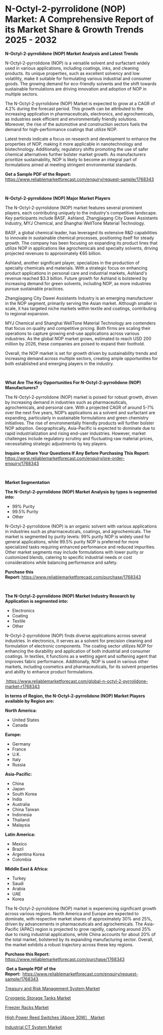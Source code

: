<p><h1>N-Octyl-2-pyrrolidone (NOP) Market: A Comprehensive Report of its Market Share & Growth Trends 2025 - 2032</h1></p><p><strong>N-Octyl-2-pyrrolidone (NOP) Market Analysis and Latest Trends</strong></p>
<p><p>N-Octyl-2-pyrrolidone (NOP) is a versatile solvent and surfactant widely used in various applications, including coatings, inks, and cleaning products. Its unique properties, such as excellent solvency and low volatility, make it suitable for formulating various industrial and consumer goods. The growing demand for eco-friendly solvents and the shift towards sustainable formulations are driving innovation and adoption of NOP in multiple sectors.</p><p>The N-Octyl-2-pyrrolidone (NOP) Market is expected to grow at a CAGR of 4.2% during the forecast period. This growth can be attributed to the increasing application in pharmaceuticals, electronics, and agrochemicals, as industries seek efficient and environmentally friendly solutions. Moreover, the rise of the automotive and construction sectors fuels the demand for high-performance coatings that utilize NOP.</p><p>Latest trends indicate a focus on research and development to enhance the properties of NOP, making it more applicable in nanotechnology and biotechnology. Additionally, regulatory shifts promoting the use of safer chemical alternatives further bolster market growth. As manufacturers prioritize sustainability, NOP is likely to become an integral part of formulations aimed at meeting stringent environmental standards.</p></p>
<p><strong>Get a Sample PDF of the Report:&nbsp;</strong> <a href="https://www.reliablemarketforecast.com/enquiry/request-sample/1768343?utm_campaign=2516&utm_medium=2&utm_source=Github&utm_content=ia&utm_term=25032025&utm_id=n-octyl-2-pyrrolidone-nop">https://www.reliablemarketforecast.com/enquiry/request-sample/1768343</a></p>
<p>&nbsp;</p>
<p><strong>N-Octyl-2-pyrrolidone (NOP) Major Market Players</strong></p>
<p><p>The N-Octyl-2-pyrrolidone (NOP) market features several prominent players, each contributing uniquely to the industry's competitive landscape. Key participants include BASF, Ashland, Zhangjiagang City Dawei Assistants Industry, MYJ Chemical, and Shanghai WellTone Material Technology.</p><p>BASF, a global chemical leader, has leveraged its extensive R&D capabilities to innovate in sustainable chemical processes, positioning itself for steady growth. The company has been focusing on expanding its product lines that utilize NOP in applications like agrochemicals and specialty solvents, driving projected revenues to approximately €65 billion.</p><p>Ashland, another significant player, specializes in the production of specialty chemicals and materials. With a strategic focus on enhancing product applications in personal care and industrial markets, Ashland's revenue reached $3.3 billion. Future growth for Ashland is bolstered by increasing demand for green solvents, including NOP, as more industries pursue sustainable practices.</p><p>Zhangjiagang City Dawei Assistants Industry is an emerging manufacturer in the NOP segment, primarily serving the Asian market. Although smaller in scale, it has targeted niche markets within textile and coatings, contributing to regional expansion.</p><p>MYJ Chemical and Shanghai WellTone Material Technology are contenders that focus on quality and competitive pricing. Both firms are scaling their operations to capture growing end-use applications across various industries. As the global NOP market grows, estimated to reach USD 200 million by 2026, these companies are poised to expand their foothold.</p><p>Overall, the NOP market is set for growth driven by sustainability trends and increasing demand across multiple sectors, creating ample opportunities for both established and emerging players in the industry.</p></p>
<p>&nbsp;</p>
<p><strong>What Are The Key Opportunities For N-Octyl-2-pyrrolidone (NOP) Manufacturers?</strong></p>
<p><p>The N-Octyl-2-pyrrolidone (NOP) market is poised for robust growth, driven by increasing demand in industries such as pharmaceuticals, agrochemicals, and personal care. With a projected CAGR of around 5-7% over the next five years, NOP’s applications as a solvent and surfactant are expanding, particularly in sustainable formulations and green chemistry initiatives. The rise of environmentally friendly products will further bolster NOP adoption. Geographically, Asia-Pacific is expected to dominate due to rapid industrialization and rising end-user industries. However, market challenges include regulatory scrutiny and fluctuating raw material prices, necessitating strategic adjustments by key players.</p></p>
<p><strong>Inquire or Share Your Questions If Any Before Purchasing This Report:</strong> <a href="https://www.reliablemarketforecast.com/enquiry/pre-order-enquiry/1768343?utm_campaign=2516&utm_medium=2&utm_source=Github&utm_content=ia&utm_term=25032025&utm_id=n-octyl-2-pyrrolidone-nop">https://www.reliablemarketforecast.com/enquiry/pre-order-enquiry/1768343</a></p>
<p>&nbsp;</p>
<p><strong>Market Segmentation</strong></p>
<p><strong>The N-Octyl-2-pyrrolidone (NOP) Market Analysis by types is segmented into:</strong></p>
<p><ul><li>99% Purity</li><li>99.5% Purity</li><li>Other</li></ul></p>
<p><p>N-Octyl-2-pyrrolidone (NOP) is an organic solvent with various applications in industries such as pharmaceuticals, coatings, and agrochemicals. The market is segmented by purity levels: 99% purity NOP is widely used for general applications, while 99.5% purity NOP is preferred for more specialized tasks requiring enhanced performance and reduced impurities. Other market segments may include formulations with lower purity or customized blends, catering to specific industrial needs or cost considerations while balancing performance and safety.</p></p>
<p><strong>Purchase this Report:&nbsp;</strong><a href="https://www.reliablemarketforecast.com/purchase/1768343?utm_campaign=2516&utm_medium=2&utm_source=Github&utm_content=ia&utm_term=25032025&utm_id=n-octyl-2-pyrrolidone-nop">https://www.reliablemarketforecast.com/purchase/1768343</a></p>
<p>&nbsp;</p>
<p><strong>The N-Octyl-2-pyrrolidone (NOP) Market Industry Research by Application is segmented into:</strong></p>
<p><ul><li>Electronics</li><li>Coating</li><li>Textile</li><li>Other</li></ul></p>
<p><p>N-Octyl-2-pyrrolidone (NOP) finds diverse applications across several industries. In electronics, it serves as a solvent for precision cleaning and formulation of electronic components. The coating sector utilizes NOP for enhancing the durability and application of both industrial and consumer coatings. In textiles, it functions as a wetting agent and softening agent that improves fabric performance. Additionally, NOP is used in various other markets, including cosmetics and pharmaceuticals, for its solvent properties and ability to enhance product formulations.</p></p>
<p><a href="https://www.reliablemarketforecast.com/global-n-octyl-2-pyrrolidone-market-r1768343?utm_campaign=2516&utm_medium=2&utm_source=Github&utm_content=ia&utm_term=25032025&utm_id=n-octyl-2-pyrrolidone-nop">&nbsp;https://www.reliablemarketforecast.com/global-n-octyl-2-pyrrolidone-market-r1768343</a></p>
<p><strong>In terms of Region, the N-Octyl-2-pyrrolidone (NOP) Market Players available by Region are:</strong></p>
<p>
    <p> <strong> North America: </strong>
        <ul>
            <li>United States</li>
            <li>Canada</li>
        </ul>
        </p> 
    <p> <strong> Europe: </strong>
        <ul>
            <li>Germany</li>
            <li>France</li>
            <li>U.K.</li>
            <li>Italy</li>
            <li>Russia</li>
        </ul>
        </p> 
    <p> <strong> Asia-Pacific: </strong>
        <ul>
            <li>China</li>
            <li>Japan</li>
            <li>South Korea</li>
            <li>India</li>
            <li>Australia</li>
            <li>China Taiwan</li>
            <li>Indonesia</li>
            <li>Thailand</li>
            <li>Malaysia</li>
        </ul>
        </p> 
    <p> <strong> Latin America: </strong>
        <ul>
            <li>Mexico</li>
            <li>Brazil</li>
            <li>Argentina Korea</li>
            <li>Colombia</li>
        </ul>
        </p> 
    <p> <strong> Middle East & Africa: </strong>
        <ul>
            <li>Turkey</li>
            <li>Saudi</li>
            <li>Arabia</li>
            <li>UAE</li>
            <li>Korea</li>
        </ul>
    </p>
    </p>
<p><p>The N-Octyl-2-pyrrolidone (NOP) market is experiencing significant growth across various regions. North America and Europe are expected to dominate, with respective market shares of approximately 30% and 25%, driven by advancements in pharmaceuticals and agrochemicals. The Asia-Pacific (APAC) region is projected to grow rapidly, capturing around 25% due to rising industrial applications, while China accounts for about 20% of the total market, bolstered by its expanding manufacturing sector. Overall, the market exhibits a robust trajectory across these key regions.</p></p>
<p><strong>Purchase this Report: </strong><a href="https://www.reliablemarketforecast.com/purchase/1768343?utm_campaign=2516&utm_medium=2&utm_source=Github&utm_content=ia&utm_term=25032025&utm_id=n-octyl-2-pyrrolidone-nop">https://www.reliablemarketforecast.com/purchase/1768343</a></p>
<p>&nbsp;<strong>Get a Sample PDF of the Report:&nbsp;&nbsp;</strong><a href="https://www.reliablemarketforecast.com/enquiry/request-sample/1768343?utm_campaign=2516&utm_medium=2&utm_source=Github&utm_content=ia&utm_term=25032025&utm_id=n-octyl-2-pyrrolidone-nop">https://www.reliablemarketforecast.com/enquiry/request-sample/1768343</a></p>
<p><strong></strong></p>
<p><p><a href="https://github.com/oduorsarath9/Market-Research-Report-List-1/blob/main/treasury-and-risk-management-system-market.md?utm_campaign=2516&utm_medium=2&utm_source=Github&utm_content=ia&utm_term=25032025&utm_id=n-octyl-2-pyrrolidone-nop">Treasury and Risk Management System Market</a></p><p><a href="https://www.linkedin.com/pulse/cryogenic-storage-tanks-market-growth-study-examines-trajectory-hbakf?utm_campaign=2516&utm_medium=2&utm_source=Github&utm_content=ia&utm_term=25032025&utm_id=n-octyl-2-pyrrolidone-nop">Cryogenic Storage Tanks Market</a></p><p><a href="https://www.linkedin.com/pulse/industry-breakdown-freezer-racks-market-size-growth-projections-mttnf?utm_campaign=2516&utm_medium=2&utm_source=Github&utm_content=ia&utm_term=25032025&utm_id=n-octyl-2-pyrrolidone-nop">Freezer Racks Market</a></p><p><a href="https://github.com/diosohusch6x/Market-Research-Report-List-1/blob/main/high-power-reed-switches-above-30w-market.md?utm_campaign=2516&utm_medium=2&utm_source=Github&utm_content=ia&utm_term=25032025&utm_id=n-octyl-2-pyrrolidone-nop">High Power Reed Switches (Above 30W） Market</a></p><p><a href="https://www.linkedin.com/pulse/detailed-analysis-industrial-ct-system-market-decision-making-6omrf?utm_campaign=2516&utm_medium=2&utm_source=Github&utm_content=ia&utm_term=25032025&utm_id=n-octyl-2-pyrrolidone-nop">Industrial CT System Market</a></p></p>
